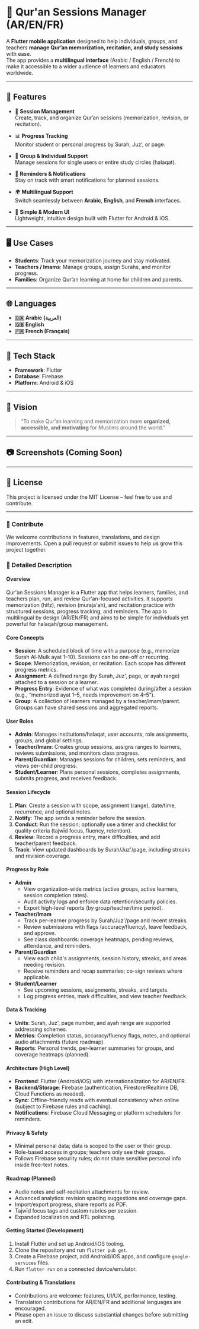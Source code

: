 # 📖 Qur'an Sessions Manager (AR/EN/FR)

A **Flutter mobile application** designed to help individuals, groups, and teachers **manage Qur’an memorization, recitation, and study sessions** with ease.  
The app provides a **multilingual interface** (Arabic / English / French) to make it accessible to a wider audience of learners and educators worldwide.  

---

## 🌟 Features

- 🕌 **Session Management**  
  Create, track, and organize Qur’an sessions (memorization, revision, or recitation).  

- 📊 **Progress Tracking**  
  Monitor student or personal progress by Surah, Juz’, or page.  

- 👥 **Group & Individual Support**  
  Manage sessions for single users or entire study circles (halaqat).  

- 🔔 **Reminders & Notifications**  
  Stay on track with smart notifications for planned sessions.  

- 🌍 **Multilingual Support**  
  Switch seamlessly between **Arabic**, **English**, and **French** interfaces.  

- 📱 **Simple & Modern UI**  
  Lightweight, intuitive design built with Flutter for Android & iOS.  

---

## 🖥️ Use Cases

- **Students**: Track your memorization journey and stay motivated.  
- **Teachers / Imams**: Manage groups, assign Surahs, and monitor progress.  
- **Families**: Organize Qur’an learning at home for children and parents.  

---

## 🌐 Languages

- **🇸🇦 Arabic (العربية)**  
- **🇬🇧 English**  
- **🇫🇷 French (Français)**  

---

## 🚀 Tech Stack

- **Framework**: Flutter  
- **Database**: Firebase 
- **Platform**: Android & iOS  

---

## 📌 Vision

> “To make Qur’an learning and memorization more **organized, accessible, and motivating** for Muslims around the world.”  

---

## 📷 Screenshots (Coming Soon)

---

## 📄 License

This project is licensed under the MIT License – feel free to use and contribute.  

---

### 🙌 Contribute
We welcome contributions in features, translations, and design improvements. Open a pull request or submit issues to help us grow this project together.  

### 📜 Detailed Description

#### Overview
Qur'an Sessions Manager is a Flutter app that helps learners, families, and teachers plan, run, and review Qur'an-focused activities. It supports memorization (hifz), revision (muraja'ah), and recitation practice with structured sessions, progress tracking, and reminders. The app is multilingual by design (AR/EN/FR) and aims to be simple for individuals yet powerful for halaqah/group management.

#### Core Concepts
- **Session**: A scheduled block of time with a purpose (e.g., memorize Surah Al-Mulk ayat 1–10). Sessions can be one-off or recurring.
- **Scope**: Memorization, revision, or recitation. Each scope has different progress metrics.
- **Assignment**: A defined range (by Surah, Juz', page, or ayah range) attached to a session or a learner.
- **Progress Entry**: Evidence of what was completed during/after a session (e.g., “memorized ayat 1–5, needs improvement on 4–5”).
- **Group**: A collection of learners managed by a teacher/imam/parent. Groups can have shared sessions and aggregated reports.

#### User Roles
- **Admin**: Manages institutions/halaqat, user accounts, role assignments, groups, and global settings.
- **Teacher/Imam**: Creates group sessions, assigns ranges to learners, reviews submissions, and monitors class progress.
- **Parent/Guardian**: Manages sessions for children, sets reminders, and views per-child progress.
- **Student/Learner**: Plans personal sessions, completes assignments, submits progress, and receives feedback.

#### Session Lifecycle
1. **Plan**: Create a session with scope, assignment (range), date/time, recurrence, and optional notes.
2. **Notify**: The app sends a reminder before the session.
3. **Conduct**: Run the session; optionally use a timer and checklist for quality criteria (tajwīd focus, fluency, retention).
4. **Review**: Record a progress entry, mark difficulties, and add teacher/parent feedback.
5. **Track**: View updated dashboards by Surah/Juz'/page, including streaks and revision coverage.

#### Progress by Role
- **Admin**
  - View organization-wide metrics (active groups, active learners, session completion rates).
  - Audit activity logs and enforce data retention/security policies.
  - Export high-level reports (by group/teacher/time period).
- **Teacher/Imam**
  - Track per-learner progress by Surah/Juz'/page and recent streaks.
  - Review submissions with flags (accuracy/fluency), leave feedback, and approve.
  - See class dashboards: coverage heatmaps, pending reviews, attendance, and reminders.
- **Parent/Guardian**
  - View each child's assignments, session history, streaks, and areas needing revision.
  - Receive reminders and recap summaries; co-sign reviews where applicable.
- **Student/Learner**
  - See upcoming sessions, assignments, streaks, and targets.
  - Log progress entries, mark difficulties, and view teacher feedback.

#### Data & Tracking
- **Units**: Surah, Juz', page number, and ayah range are supported addressing schemes.
- **Metrics**: Completion status, accuracy/fluency flags, notes, and optional audio attachments (future roadmap).
- **Reports**: Personal trends, per-learner summaries for groups, and coverage heatmaps (planned).

#### Architecture (High Level)
- **Frontend**: Flutter (Android/iOS) with internationalization for AR/EN/FR.
- **Backend/Storage**: Firebase (authentication, Firestore/Realtime DB, Cloud Functions as needed).
- **Sync**: Offline-friendly reads with eventual consistency when online (subject to Firebase rules and caching).
- **Notifications**: Firebase Cloud Messaging or platform schedulers for reminders.

#### Privacy & Safety
- Minimal personal data; data is scoped to the user or their group.
- Role-based access in groups; teachers only see their groups.
- Follows Firebase security rules; do not share sensitive personal info inside free-text notes.

#### Roadmap (Planned)
- Audio notes and self-recitation attachments for review.
- Advanced analytics: revision spacing suggestions and coverage gaps.
- Import/export progress, share reports as PDF.
- Tajwīd focus tags and custom rubrics per session.
- Expanded localization and RTL polishing.

#### Getting Started (Development)
1. Install Flutter and set up Android/iOS tooling.
2. Clone the repository and run `flutter pub get`.
3. Create a Firebase project, add Android/iOS apps, and configure `google-services` files.
4. Run `flutter run` on a connected device/emulator.

#### Contributing & Translations
- Contributions are welcome: features, UI/UX, performance, testing.
- Translation contributions for AR/EN/FR and additional languages are encouraged.
- Please open an issue to discuss substantial changes before submitting an edit.
